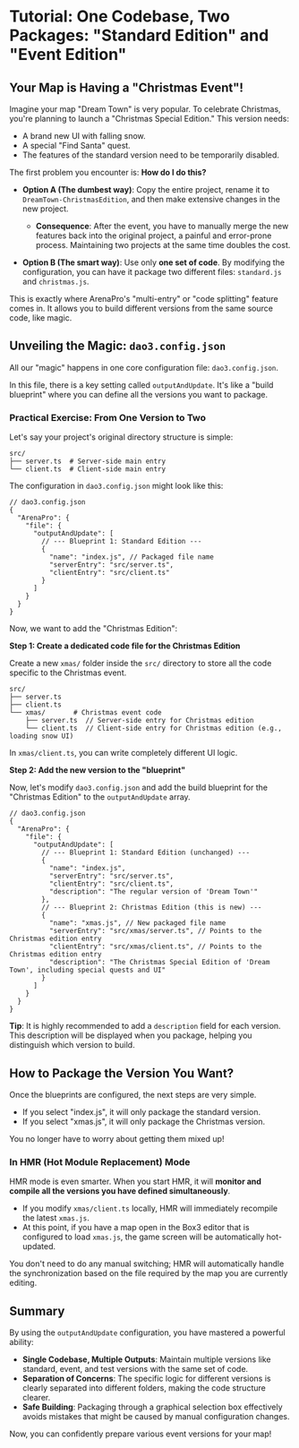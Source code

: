 # Tutorial: One Codebase, Two Packages: "Standard Edition" and "Event Edition"

## Your Map is Having a "Christmas Event"!

Imagine your map "Dream Town" is very popular. To celebrate Christmas, you're planning to launch a "Christmas Special Edition." This version needs:

- A brand new UI with falling snow.
- A special "Find Santa" quest.
- The features of the standard version need to be temporarily disabled.

The first problem you encounter is: **How do I do this?**

- **Option A (The dumbest way)**: Copy the entire project, rename it to `DreamTown-ChristmasEdition`, and then make extensive changes in the new project.

  - **Consequence**: After the event, you have to manually merge the new features back into the original project, a painful and error-prone process. Maintaining two projects at the same time doubles the cost.

- **Option B (The smart way)**: Use only **one set of code**. By modifying the configuration, you can have it package two different files: `standard.js` and `christmas.js`.

This is exactly where ArenaPro's "multi-entry" or "code splitting" feature comes in. It allows you to build different versions from the same source code, like magic.

## Unveiling the Magic: `dao3.config.json`

All our "magic" happens in one core configuration file: `dao3.config.json`.

In this file, there is a key setting called `outputAndUpdate`. It's like a "build blueprint" where you can define all the versions you want to package.

### Practical Exercise: From One Version to Two

Let's say your project's original directory structure is simple:

```
src/
├── server.ts  # Server-side main entry
└── client.ts  # Client-side main entry
```

The configuration in `dao3.config.json` might look like this:

```jsonc
// dao3.config.json
{
  "ArenaPro": {
    "file": {
      "outputAndUpdate": [
        // --- Blueprint 1: Standard Edition ---
        {
          "name": "index.js", // Packaged file name
          "serverEntry": "src/server.ts",
          "clientEntry": "src/client.ts"
        }
      ]
    }
  }
}
```

Now, we want to add the "Christmas Edition":

**Step 1: Create a dedicated code file for the Christmas Edition**

Create a new `xmas/` folder inside the `src/` directory to store all the code specific to the Christmas event.

```
src/
├── server.ts
├── client.ts
└── xmas/       # Christmas event code
    ├── server.ts  // Server-side entry for Christmas edition
    └── client.ts  // Client-side entry for Christmas edition (e.g., loading snow UI)
```

In `xmas/client.ts`, you can write completely different UI logic.

**Step 2: Add the new version to the "blueprint"**

Now, let's modify `dao3.config.json` and add the build blueprint for the "Christmas Edition" to the `outputAndUpdate` array.

```jsonc
// dao3.config.json
{
  "ArenaPro": {
    "file": {
      "outputAndUpdate": [
        // --- Blueprint 1: Standard Edition (unchanged) ---
        {
          "name": "index.js",
          "serverEntry": "src/server.ts",
          "clientEntry": "src/client.ts",
          "description": "The regular version of 'Dream Town'"
        },
        // --- Blueprint 2: Christmas Edition (this is new) ---
        {
          "name": "xmas.js", // New packaged file name
          "serverEntry": "src/xmas/server.ts", // Points to the Christmas edition entry
          "clientEntry": "src/xmas/client.ts", // Points to the Christmas edition entry
          "description": "The Christmas Special Edition of 'Dream Town', including special quests and UI"
        }
      ]
    }
  }
}
```

**Tip**: It is highly recommended to add a `description` field for each version. This description will be displayed when you package, helping you distinguish which version to build.

## How to Package the Version You Want?

Once the blueprints are configured, the next steps are very simple.

- If you select "index.js", it will only package the standard version.
- If you select "xmas.js", it will only package the Christmas version.

You no longer have to worry about getting them mixed up!

### In HMR (Hot Module Replacement) Mode

HMR mode is even smarter. When you start HMR, it will **monitor and compile all the versions you have defined simultaneously**.

- If you modify `xmas/client.ts` locally, HMR will immediately recompile the latest `xmas.js`.
- At this point, if you have a map open in the Box3 editor that is configured to load `xmas.js`, the game screen will be automatically hot-updated.

You don't need to do any manual switching; HMR will automatically handle the synchronization based on the file required by the map you are currently editing.

## Summary

By using the `outputAndUpdate` configuration, you have mastered a powerful ability:

- **Single Codebase, Multiple Outputs**: Maintain multiple versions like standard, event, and test versions with the same set of code.
- **Separation of Concerns**: The specific logic for different versions is clearly separated into different folders, making the code structure clearer.
- **Safe Building**: Packaging through a graphical selection box effectively avoids mistakes that might be caused by manual configuration changes.

Now, you can confidently prepare various event versions for your map!
